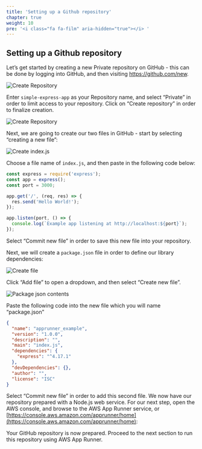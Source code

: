 ```yaml
---
title: 'Setting up a Github repository'
chapter: true
weight: 10
pre: '<i class="fa fa-film" aria-hidden="true"></i> '
---
```


## Setting up a Github repository

Let’s get started by creating a new Private repository on GitHub - this can be done by logging into GitHub, and then visiting https://github.com/new.

![Create Repository](/images/github-new-repository.png)

Enter `simple-express-app` as your Repository name, and select “Private” in order to limit access to your repository. Click on “Create repository” in order to finalize creation.

![Create Repository](/images/github-new-file-1.png)

Next, we are going to create our two files in GitHub - start by selecting “creating a new file”:

![Create index.js](/images/github-create-index-js.png)

Choose a file name of `index.js`, and then paste in the following code below:

```javascript
const express = require('express');
const app = express();
const port = 3000;

app.get('/', (req, res) => {
  res.send('Hello World!');
});

app.listen(port, () => {
  console.log(`Example app listening at http://localhost:${port}`);
});
```

Select “Commit new file” in order to save this new file into your repository.

Next, we will create a `package.json` file in order to define our library dependencies:

![Create file](/images/github-package-json.png)

Click “Add file” to open a dropdown, and then select “Create new file”.

![Package json contents](/images/github-package-json-contents.png)

Paste the following code into the new file which you will name “package.json”

```json
{
  "name": "apprunner_example",
  "version": "1.0.0",
  "description": "",
  "main": "index.js",
  "dependencies": {
    "express": "^4.17.1"
  },
  "devDependencies": {},
  "author": "",
  "license": "ISC"
}
```

Select “Commit new file” in order to add this second file. We now have our repository prepared with a Node.js web service. For our next step, open the AWS console, and browse to the AWS App Runner service, or [https://console.aws.amazon.com/apprunner/home](https://console.aws.amazon.com/apprunner/home):

Your GitHub repository is now prepared. Proceed to the next section to run this repository using AWS App Runner.
